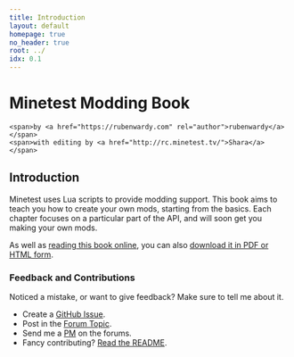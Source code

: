 ```yaml
---
title: Introduction
layout: default
homepage: true
no_header: true
root: ../
idx: 0.1
---
```


<div id="header">
    <h1>Minetest Modding Book</h1>

    <span>by <a href="https://rubenwardy.com" rel="author">rubenwardy</a></span>
    <span>with editing by <a href="http://rc.minetest.tv/">Shara</a></span>
</div>

## Introduction

Minetest uses Lua scripts to provide modding support.
This book aims to teach you how to create your own mods, starting from the basics.
Each chapter focuses on a particular part of the API, and will soon get you making
your own mods.

As well as [reading this book online](https://rubenwardy.com/minetest_modding_book),
you can also [download it in PDF or HTML form](https://github.com/rubenwardy/minetest_modding_book/releases).

### Feedback and Contributions

Noticed a mistake, or want to give feedback? Make sure to tell me about it.

* Create a [GitHub Issue](https://github.com/rubenwardy/minetest_modding_book/issues).
* Post in the [Forum Topic](https://forum.minetest.net/viewtopic.php?f=14&t=10729).
* Send me a [PM](https://forum.minetest.net/ucp.php?i=pm&mode=compose&u=2051) on the forums.
* Fancy contributing? [Read the README](../README.html).
